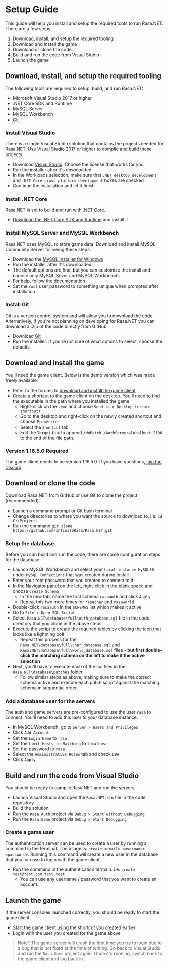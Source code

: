 # Setup Guide
This guide will help you install and setup the required tools to run Rasa.NET. There are a few steps:

1. Download, install, and setup the required tooling
2. Download and install the game
3. Download or clone the code
4. Build and run the code from Visual Studio
5. Launch the game

## Download, install, and setup the required tooling
The following tools are required to setup, build, and run Rasa.NET:

- Microsoft Visual Studio 2017 or higher
- .NET Core SDK and Runtime
- MySQL Server
- MySQL Workbench
- Git

### Install Visual Studio
There is a single Visual Studio solution that contains the projects needed for Rasa.NET. Use Visual Studio 2017 or higher to compile and build these projects. 

- Download [Visual Studio](https://visualstudio.microsoft.com/). Choose the license that works for you
- Run the installer after it's downloaded
- In the Workloads selection, make sure that `.NET desktop development` and `.NET Core cross-platform development` boxes are checked
- Continue the installation and let it finish

### Install .NET Core
Rasa.NET is set to build and run with .NET Core.

- [Download the .NET Core SDK and Runtime](https://dotnet.microsoft.com/download/dotnet-core/3.0) and install it

### Install MySQL Server and MySQL Workbench
Rasa.NET uses MySQL to store game data. Download and install MySQL Community Server following these steps:

- Download the [MySQL Installer for Windows](https://dev.mysql.com/downloads/windows/installer/8.0.html)
- Run the installer after it's downloaded
- The default options are fine, but you can customize the install and choose only MySQL Sever and MySQL Workbench. 
- For help, follow [the documentation](https://dev.mysql.com/doc/refman/5.7/en/mysql-installer-setup.html)
- Set the `root` user password to something unique when prompted after installation

### Install Git
Git is a version control system and will allow you to download the code. Alternatively, if you're not planning on developing for Rasa.NET you can download a .zip of the code directly from GitHub.

- Download [Git](https://git-scm.com/downloads)
- Run the installer. If you're not sure of what options to select, choose the defaults

## Download and install the game
You'll need the game client. Below is the demo version which was made freely available. 

- Refer to the forums to [download and install the game client](https://infiniterasa.org/viewtopic.php?f=15&t=8).
- Create a shortcut to the game client on the desktop. You'll need to find the executable in the path where you installed the game
  - Right-click on the `.exe` and choose `Send to > Desktop (create shortcut)`
  - Go to the desktop and right-click on the newly created shortcut and choose `Properties`
  - Select the `Shortcut` tab
  - Edit the `Target` box to append `/NoPatch /AuthServer=localhost:2106` to the end of the file path. 

### Version 1.16.5.0 Required
The game client needs to be version 1.16.5.0. If you have questions, [join the Discord](https://discord.gg/Ph68FmA). 

## Download or clone the code
Download Rasa.NET from GitHub or use Git to clone the project (recommended). 

- Launch a command prompt or Git bash terminal
- Change directories to where you want the source to download to, i.e. `cd C:\Projects`
- Run the command `git clone https://github.com/InfiniteRasa/Rasa.NET.git`

### Setup the database
Before you can build and run the code, there are some configuration steps for the database. 

- Launch MySQL Workbench and select your `Local instance MySQL80` under `MySQL Connections` that was created during install
- Enter your root password that you created to connect to it
- In the Navigator panel on the left, right-click in the blank space and choose `Create Schema`
  - In the new tab, name the first schema `rasaauth` and click `Apply`
  - Repeat this two more times for `rasachar` and `rasaworld`
- Double-click `rasaauth` in the `SCHEMAS` list which makes it active
- Go to `File > Open SQL Script`
- Select `Rasa.NET\database\full\auth_database.sql` file in the code directory that you clone in the above steps
- Execute the script to create the required tables by clicking the icon that looks like a lightning bolt
  - Repeat this process for the `Rasa.NET\database\full\char_database.sql` and `Rasa.NET\database\full\world_database.sql` files - **but first double-click the matching schema on the left to make it the active selection**
- Next, you'll have to execute each of the sql files in the `Rasa.NET\database\patches` folder
  - Follow similar steps as above, making sure to make the correct schema active and execute each patch script against the matching schema in sequential order. 

### Add a database user for the servers
The auth and game servers are pre-configured to use the user `rasa` to connect. You'll need to add this user to your database instance.

- In MySQL Workbench, go to `Server > Users and Privileges`
- Click `Add Account`
- Set the `Login Name` to `rasa`
- Set the `Limit Hosts to Matching` to `localhost`
- Set the password to `rasa`
- Select the `Administrative Roles` tab and check `DBA`
- Click `Apply`

## Build and run the code from Visual Studio
You should be ready to compile Rasa.NET and run the servers. 

- Launch Visual Studio and open the `Rasa.NET.sln` file in the code repository
- Build the solution
- Run the `Rasa.Auth` project via `Debug > Start without Debugging`
- Run the `Rasa.Game` project via `Debug > Start Debugging`

### Create a game user
The authentication server can be used to create a user by running a command in the terminal. The usage is: `create <email> <username> <password>`. Running this command will create a new user in the database that you can use to login with the game client.

- Run the command in the authentication termain. i.e. `create test@test.com test test`
  - You can use any username / password that you want to create an account.

## Launch the game
If the server consoles launched correctly, you should be ready to start the game client. 

- Start the game client using the shortcut you created earlier
- Login with the user you created for the game above

> Note* The game server will crash the first time you try to login due to a bug that is not fixed at the time of writing. Go back to Visual Studio and run the `Rasa.Game` project again. Once it's running, switch back to the game client and log back in.



